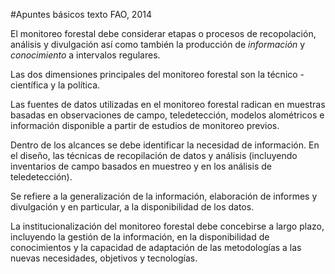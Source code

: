 #Apuntes básicos texto FAO, 2014

El monitoreo forestal debe considerar etapas o procesos de recopolación, análisis y divulgación así como también la producción de *información* y *conocimiento* a intervalos regulares.

Las dos dimensiones principales del monitoreo forestal son la técnico - científica y la política.

Las fuentes de datos utilizadas en el monitoreo forestal radican en muestras basadas en observaciones de campo, teledetección, modelos alométricos e información disponible a partir de estudios de monitoreo previos.

Dentro de los alcances se debe identificar la necesidad de información. En el diseño, las técnicas de recopilación de datos y análisis (incluyendo inventarios de campo basados en muestreo y en los análisis de teledetección).

Se refiere a la generalización de la información, elaboración de informes y divulgación y en particular, a la disponibilidad de los datos.

La institucionalización del monitoreo forestal debe concebirse a largo plazo, incluyendo la gestión de la información, en la disponibilidad de conocimientos y la capacidad de adaptación de las metodologías a las nuevas necesidades, objetivos y tecnologías.



